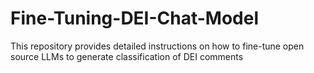 # Fine-Tuning-DEI-Chat-Model
This repository provides detailed instructions on how to fine-tune open source LLMs to generate classification of DEI comments
